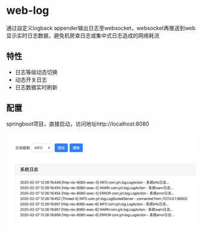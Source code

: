 # web-log

  通过自定义logback appender输出日志至websocket，websocket再推送到web显示实时日志数据，避免机房查日志或集中式日志造成的网络耗流
  
## 特性
  
  - 日志等级动态切换
  - 动态开关日志
  - 日志数据实时刷新
  
## 配置

  springboot项目，直接启动，访问地址http://localhost:8080
  
  ![](weblog.png)
